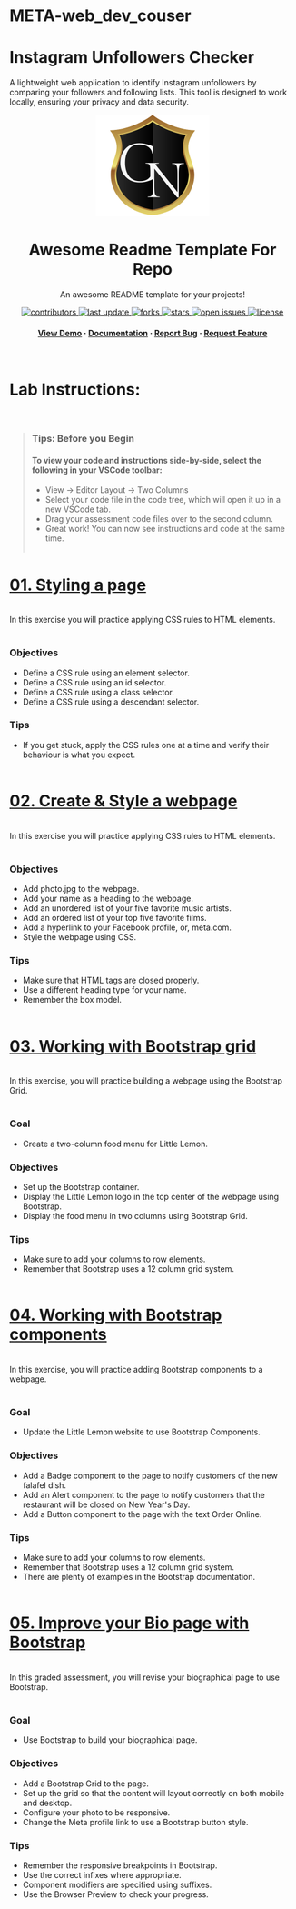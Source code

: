 # META-web_dev_couser

# Instagram Unfollowers Checker

A lightweight web application to identify Instagram unfollowers by comparing your followers and following lists. This tool is designed to work locally, ensuring your privacy and data security.


<!--
Hey, thanks for using the awesome-readme-template template.
If you have any enhancements, then fork this project and create a pull request
or just open an issue with the label "enhancement".

Don't forget to give this project a star for additional support ;)
Maybe you can mention me or this repo in the acknowledgements too
-->
<div align="center">

  <img src="ln.png" alt="logo" width="200" height="auto" />
  <h1>Awesome Readme Template For Repo</h1>
  
  <p>
    An awesome README template for your projects! 
  </p>
  
  
<!-- Badges -->
<p>
  <a href="https://github.com/GiraldoNainggolan/IUC/graphs/contributors">
    <img src="https://img.shields.io/github/contributors/GiraldoNainggolan/IUC" alt="contributors" />
  </a>
  <a href="">
    <img src="https://img.shields.io/github/last-commit/GiraldoNainggolan/IUC" alt="last update" />
  </a>
  <a href="https://github.com/GiraldoNainggolan/IUC/network/members">
    <img src="https://img.shields.io/github/forks/GiraldoNainggolan/IUC" alt="forks" />
  </a>
  <a href="https://github.com/GiraldoNainggolan/IUC/stargazers">
    <img src="https://img.shields.io/github/stars/GiraldoNainggolan/IUC" alt="stars" />
  </a>
  <a href="https://github.com/GiraldoNainggolan/IUC/issues/">
    <img src="https://img.shields.io/github/issues/GiraldoNainggolan/IUC" alt="open issues" />
  </a>
  <a href="https://github.com/GiraldoNainggolan/IUC/blob/master/LICENSE">
    <img src="https://img.shields.io/github/license/GiraldoNainggolan/IUC.svg" alt="license" />
  </a>
</p>
   
<h4>
    <a href="https://github.com/GiraldoNainggolan/IUC">View Demo</a>
  <span> · </span>
    <a href="https://github.com/GiraldoNainggolan/IUC">Documentation</a>
  <span> · </span>
    <a href="https://github.com/GiraldoNainggolan/IUC/issues/">Report Bug</a>
  <span> · </span>
    <a href="https://github.com/GiraldoNainggolan/IUC/issues/">Request Feature</a>
  </h4>
</div>

<br />

# Lab Instructions:

<br>

> ### **Tips: Before you Begin**
> #### **To view your code and instructions side-by-side**, select the following in your VSCode toolbar:
> - View -> Editor Layout -> Two Columns
> - Select your code file in the code tree, which will open it up in a new VSCode tab.
> - Drag your assessment code files over to the second column. 
> - Great work! You can now see instructions and code at the same time. 
 <br><br> 

# [01. Styling a page](https://github.com/Silva-6/Meta-web_dev_intro/tree/main/01-style_a_page)

<br>
In this exercise you will practice applying CSS rules to HTML elements.<br><br>

### Objectives
- Define a CSS rule using an element selector.
- Define a CSS rule using an id selector.
- Define a CSS rule using a class selector.
- Define a CSS rule using a descendant selector.

### Tips

* If you get stuck, apply the CSS rules one at a time and verify their behaviour is what you expect.
<br><br>

# [02. Create & Style a webpage](https://github.com/Silva-6/Meta-web_dev_intro/tree/main/02-create_style_a_webpage)

<br>
In this exercise you will practice applying CSS rules to HTML elements.<br><br>

### Objectives
- Add photo.jpg to the webpage.
- Add your name as a heading to the webpage.
- Add an unordered list of your five favorite music artists.
- Add an ordered list of your top five favorite films.
- Add a hyperlink to your Facebook profile, or, meta.com.
- Style the webpage using CSS.

### Tips

* Make sure that HTML tags are closed properly.
* Use a different heading type for your name.
* Remember the box model.<br><br>

# [03. Working with Bootstrap grid](https://github.com/Silva-6/Meta-web_dev_intro/tree/main/03-boostrap_grid)

<br>
In this exercise, you will practice building a webpage using the Bootstrap Grid.<br><br>

### Goal
- Create a two-column food menu for Little Lemon.

### Objectives
- Set up the Bootstrap container.
- Display the Little Lemon logo in the top center of the webpage using Bootstrap.
- Display the food menu in two columns using Bootstrap Grid.

### Tips

* Make sure to add your columns to row elements.
* Remember that Bootstrap uses a 12 column grid system.<br><br>

# [04. Working with Bootstrap components](https://github.com/Silva-6/Meta-web_dev_intro/tree/main/04-boostrap_components)

<br>
In this exercise, you will practice adding Bootstrap components to a webpage.<br><br>

### Goal
- Update the Little Lemon website to use Bootstrap Components.

### Objectives
- Add a Badge component to the page to notify customers of the new falafel dish.
- Add an Alert component to the page to notify customers that the restaurant will be closed on New Year's Day.
- Add a Button component to the page with the text Order Online.

### Tips

* Make sure to add your columns to row elements.
* Remember that Bootstrap uses a 12 column grid system.
* There are plenty of examples in the Bootstrap documentation.<br><br>

# [05. Improve your Bio page with Bootstrap](https://github.com/Silva-6/Meta-web_dev_intro/tree/main/05-bootstrap_bio_page)

<br>
In this graded assessment, you will revise your biographical page to use Bootstrap.<br><br>

### Goal
- Use Bootstrap to build your biographical page.

### Objectives
- Add a Bootstrap Grid to the page.
- Set up the grid so that the content will layout correctly on both mobile and desktop.
- Configure your photo to be responsive.
- Change the Meta profile link to use a Bootstrap button style.

### Tips

* Remember the responsive breakpoints in Bootstrap.
* Use the correct infixes where appropriate.
* Component modifiers are specified using suffixes.
* Use the Browser Preview to check your progress.
